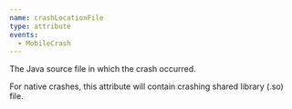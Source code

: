 ```yaml
---
name: crashLocationFile
type: attribute
events:
  - MobileCrash
---
```


The Java source file in which the crash occurred.

For native crashes, this attribute will contain crashing shared library (.so) file.
